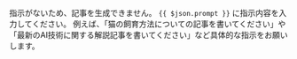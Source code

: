 指示がないため、記事を生成できません。  `{{ $json.prompt }}` に指示内容を入力してください。  例えば、「猫の飼育方法についての記事を書いてください」や「最新のAI技術に関する解説記事を書いてください」など具体的な指示をお願いします。
